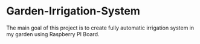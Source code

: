 # Garden-Irrigation-System
 The main goal of this project is to create fully automatic irrigation system in my garden using Raspberry PI Board.
